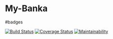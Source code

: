 # My-Banka

#badges

[![Build Status](https://travis-ci.com/chibytez/My-Banka.svg?branch=develop)](https://travis-ci.com/chibytez/My-Banka)
[![Coverage Status](https://coveralls.io/repos/github/chibytez/My-Banka/badge.svg?branch=develop)](https://coveralls.io/github/chibytez/My-Banka?branch=develop)
[![Maintainability](https://api.codeclimate.com/v1/badges/99cd45cbe8d224bf4cf5/maintainability)](https://codeclimate.com/github/chibytez/My-Banka/maintainability)
